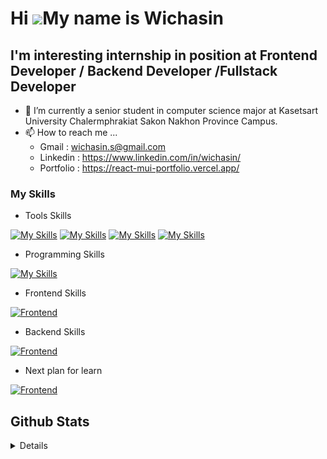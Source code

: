 Hi ![](https://user-images.githubusercontent.com/18350557/176309783-0785949b-9127-417c-8b55-ab5a4333674e.gif)My name is Wichasin
================================================================================================================================

I'm interesting internship in position at Frontend Developer / Backend Developer /Fullstack Developer
---------------

- 🌱 I’m currently a senior student in computer science major at Kasetsart University Chalermphrakiat Sakon Nakhon Province Campus.
- 📫 How to reach me ...
   - Gmail : wichasin.s@gmail.com
   - Linkedin : https://www.linkedin.com/in/wichasin/
   - Portfolio : https://react-mui-portfolio.vercel.app/




### My Skills
- Tools Skills

[![My Skills](https://skillicons.dev/icons?i=vscode)](https://github.com/mskerz)
[![My Skills](https://skillicons.dev/icons?i=postman)](https://github.com/mskerz)
[![My Skills](https://skillicons.dev/icons?i=docker)](https://github.com/mskerz)
[![My Skills](https://skillicons.dev/icons?i=github)](https://github.com/mskerz)

- Programming Skills

[![My Skills](https://skillicons.dev/icons?i=html,css,js,php,ts,dart,java,python)](https://github.com/mskerz)
 

- Frontend Skills 

[![Frontend](https://skillicons.dev/icons?i=angular,flutter,bootstrap,react)](https://github.com/mskerz)


- Backend Skills 

[![Frontend](https://skillicons.dev/icons?i=express,nodejs,laravel,fastapi)](https://github.com/mskerz)


- Next plan for learn 

[![Frontend](https://skillicons.dev/icons?i=nextjs,spring)](https://github.com/mskerz)



## Github Stats
<details>
<p align="center">
  <a href="https://github.com/mskerz">
    <img src="http://github-profile-summary-cards.vercel.app/api/cards/profile-details?username=mskerz&theme=dark" />
  </a>
   <a href="https://github.com/mskerz">
      <img src="https://github-readme-streak-stats.herokuapp.com?user=mskerz&theme=dark&hide_border=true"  />  
   </a>
  <a href="https://github.com/BossBoxing">
    <img src="http://github-profile-summary-cards.vercel.app/api/cards/stats?username=mskerz&theme=dark" />
  </a>
</p>
</details>

  
<!---
mskerz/mskerz is a ✨ special ✨ repository because its `README.md` (this file) appears on your GitHub profile.
You can click the Preview link to take a look at your changes.
--->
